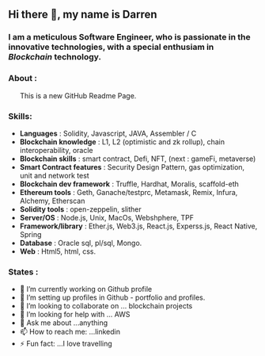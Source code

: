 ## Hi there 👋, my name is Darren

### I am a meticulous Software Engineer, who is passionate in the innovative technologies, with a special enthusiam in *Blockchain* technology.

### About : 
&nbsp; &nbsp; &nbsp; This is a new GitHub Readme Page. 

### Skills: 
   - **Languages**    : Solidity, Javascript, JAVA, Assembler / C
   - **Blockchain knowledge**    : L1, L2 (optimistic and zk rollup), chain interoperability, oracle
   - **Blockchain skills**    : smart contract, Defi, NFT, (next : gameFi, metaverse)
   - **Smart Contract features** : Security Design Pattern, gas optimization, unit and network test
   - **Blockchain dev framework**    : Truffle, Hardhat, Moralis, scaffold-eth
   - **Ethereum tools** : Geth, Ganache/testprc, Metamask, Remix, Infura, Alchemy, Etherscan 
   - **Solidity tools** : open-zeppelin, slither
   - **Server/OS**      :  Node.js, Unix, MacOs, Webshphere, TPF
   - **Framework/library** : Ether.js, Web3.js, React.js, Experss.js, React Native, Spring 
   - **Database**       : Oracle sql, pl/sql, Mongo.
   - **Web**           : Html5, html, css.  

<!--
![](https://img.shields.io/badge/<Language>-<Solidity+javascript>-informational?style=flat&logo=<LOGO_NAME>&labelColor=violet&logoColor=white&color=2bbc8a)

![](https://img.shields.io/badge/<Web>-<html+css>-informational?style=flat&logo=<LOGO_NAME>&logoColor=white&color=2bbc8a)
-->

### States : 
- 🔭 I’m currently working on Github profile 
- 🌱 I’m setting up profiles in Github - portfolio and profiles.
- 👯 I’m looking to collaborate on ... blockchain projects
- 🤔 I’m looking for help with ... AWS
- 💬 Ask me about ...anything
- 📫 How to reach me: ...linkedin
- ⚡ Fun fact: ...I love travelling

